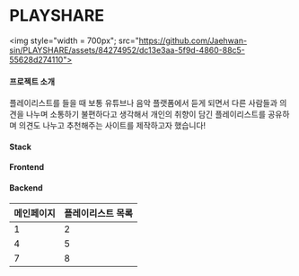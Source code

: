 # **PLAYSHARE**
<img style="width = 700px"; src="https://github.com/Jaehwan-sin/PLAYSHARE/assets/84274952/dc13e3aa-5f9d-4860-88c5-55628d274110"></img>
#### **프로젝트 소개**
플레이리스트를 들을 때 보통 유튜브나 음악 플랫폼에서 듣게 되면서 다른 사람들과 의견을 나누며 소통하기 불편하다고 생각해서 개인의 취향이 담긴 플레이리스트를 공유하며 의견도 나누고 추천해주는 사이트를 제작하고자 했습니다!

#### **Stack**

#### **Frontend**

#### **Backend**

| 메인페이지 | 플레이리스트 목록 
| --- | --- 
| 1 | 2 
| 4 | 5 
| 7 | 8 
